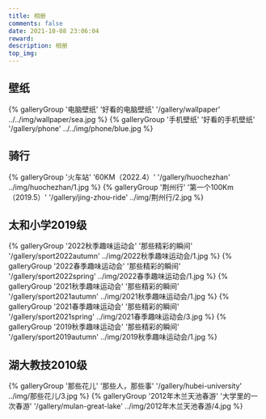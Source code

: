 ```yaml
---
title: 相册
comments: false
date: 2021-10-08 23:06:04
reward:
description: 相册
top_img:
---
```

<style>
.page-title {
    display: none;
  }
</style>

## 壁纸

<div class="gallery-group-main">
{% galleryGroup '电脑壁纸' '好看的电脑壁纸' '/gallery/wallpaper' ../../img/wallpaper/sea.jpg %}
{% galleryGroup '手机壁纸' '好看的手机壁纸' '/gallery/phone' ../../img/phone/blue.jpg %}
</div>

## 骑行

<div class="gallery-group-main">
{% galleryGroup '火车站' '60KM（2022.4）' '/gallery/huochezhan' ../img/huochezhan/1.jpg %}
{% galleryGroup '荆州行' '第一个100Km（2019.5）' '/gallery/jing-zhou-ride' ../img/荆州行/2.jpg %}
</div>



## 太和小学2019级

<div class="gallery-group-main">
{% galleryGroup '2022秋季趣味运动会' '那些精彩的瞬间' '/gallery/sport2022autumn' ../img/2022秋季趣味运动会/1.jpg %}
{% galleryGroup '2022春季趣味运动会' '那些精彩的瞬间' '/gallery/sport2022spring' ../img/2022春季趣味运动会/1.jpg %}
{% galleryGroup '2021秋季趣味运动会' '那些精彩的瞬间' '/gallery/sport2021autumn' ../img/2021秋季趣味运动会/1.jpg %}
{% galleryGroup '2021春季趣味运动会' '那些精彩的瞬间' '/gallery/sport2021spring' ../img/2021春季趣味运动会/3.jpg %}
{% galleryGroup '2019秋季趣味运动会' '那些精彩的瞬间' '/gallery/sport2019autumn' ../img/2019秋季趣味运动会/1.jpg %}
</div>


## 湖大教技2010级

<div class="gallery-group-main">
{% galleryGroup '那些花儿' '那些人，那些事' '/gallery/hubei-university' ../img/那些花儿/3.jpg %}
{% galleryGroup '2012年木兰天池春游' '大学里的一次春游' '/gallery/mulan-great-lake' ../img/2012年木兰天池春游/4.jpg %}
</div>
